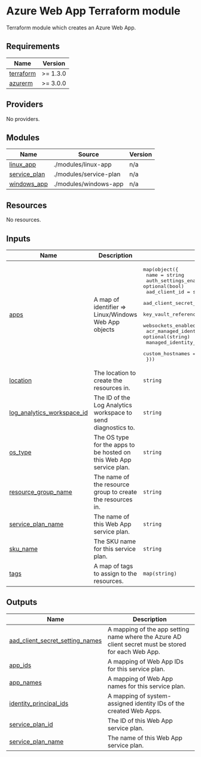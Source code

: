 # Azure Web App Terraform module

Terraform module which creates an Azure Web App.

<!-- BEGIN_TF_DOCS -->
## Requirements

| Name | Version |
|------|---------|
| <a name="requirement_terraform"></a> [terraform](#requirement\_terraform) | >= 1.3.0 |
| <a name="requirement_azurerm"></a> [azurerm](#requirement\_azurerm) | >= 3.0.0 |

## Providers

No providers.

## Modules

| Name | Source | Version |
|------|--------|---------|
| <a name="module_linux_app"></a> [linux\_app](#module\_linux\_app) | ./modules/linux-app | n/a |
| <a name="module_service_plan"></a> [service\_plan](#module\_service\_plan) | ./modules/service-plan | n/a |
| <a name="module_windows_app"></a> [windows\_app](#module\_windows\_app) | ./modules/windows-app | n/a |

## Resources

No resources.

## Inputs

| Name | Description | Type | Default | Required |
|------|-------------|------|---------|:--------:|
| <a name="input_apps"></a> [apps](#input\_apps) | A map of identifier => Linux/Windows Web App objects | <pre>map(object({<br>    name                            = string<br>    auth_settings_enabled           = optional(bool)<br>    aad_client_id                   = string<br>    aad_client_secret_setting_name  = optional(string)<br>    key_vault_reference_identity_id = optional(string)<br>    websockets_enabled              = optional(bool)<br>    acr_managed_identity_client_id  = optional(string)<br>    managed_identity_ids            = optional(list(string))<br>    custom_hostnames                = optional(list(string))<br>  }))</pre> | `{}` | no |
| <a name="input_location"></a> [location](#input\_location) | The location to create the resources in. | `string` | n/a | yes |
| <a name="input_log_analytics_workspace_id"></a> [log\_analytics\_workspace\_id](#input\_log\_analytics\_workspace\_id) | The ID of the Log Analytics workspace to send diagnostics to. | `string` | n/a | yes |
| <a name="input_os_type"></a> [os\_type](#input\_os\_type) | The OS type for the apps to be hosted on this Web App service plan. | `string` | `"Linux"` | no |
| <a name="input_resource_group_name"></a> [resource\_group\_name](#input\_resource\_group\_name) | The name of the resource group to create the resources in. | `string` | n/a | yes |
| <a name="input_service_plan_name"></a> [service\_plan\_name](#input\_service\_plan\_name) | The name of this Web App service plan. | `string` | n/a | yes |
| <a name="input_sku_name"></a> [sku\_name](#input\_sku\_name) | The SKU name for this service plan. | `string` | `"B1"` | no |
| <a name="input_tags"></a> [tags](#input\_tags) | A map of tags to assign to the resources. | `map(string)` | `{}` | no |

## Outputs

| Name | Description |
|------|-------------|
| <a name="output_aad_client_secret_setting_names"></a> [aad\_client\_secret\_setting\_names](#output\_aad\_client\_secret\_setting\_names) | A mapping of the app setting name where the Azure AD client secret must be stored for each Web App. |
| <a name="output_app_ids"></a> [app\_ids](#output\_app\_ids) | A mapping of Web App IDs for this service plan. |
| <a name="output_app_names"></a> [app\_names](#output\_app\_names) | A mapping of Web App names for this service plan. |
| <a name="output_identity_principal_ids"></a> [identity\_principal\_ids](#output\_identity\_principal\_ids) | A mapping of system-assigned identity IDs of the created Web Apps. |
| <a name="output_service_plan_id"></a> [service\_plan\_id](#output\_service\_plan\_id) | The ID of this Web App service plan. |
| <a name="output_service_plan_name"></a> [service\_plan\_name](#output\_service\_plan\_name) | The name of this Web App service plan. |
<!-- END_TF_DOCS -->